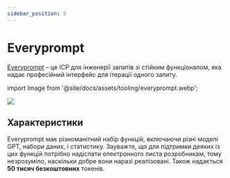 ```yaml
---
sidebar_position: 5
---
```


# Everyprompt

[Everyprompt](https://www.everyprompt.com) – це ІСР для інженерії запитів зі стійким функціоналом, яка надає професійний інтерфейс для ітерації одного запиту.


import Image from '@site/docs/assets/tooling/everyprompt.webp';

<div style={{textAlign: 'center'}}>
  <img src={Image} style={{width: "750px"}}/>
</div>

## Характеристики

Everyprompt має різноманітний набір функцій, включаючи різні моделі GPT, набори даних, і статистику. Зауважте, що для підтримки деяких із цих функцій потрібно надіслати електронного листа розробникам, тому незрозуміло, наскільки добре вони наразі реалізовані. Також надається **50 тисяч безкоштовних** токенів. 